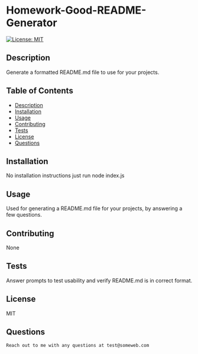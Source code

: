 
# **Homework-Good-README-Generator**

[![License: MIT](https://img.shields.io/badge/License-MIT-yellow.svg)](https://opensource.org/licenses/MIT)

## Description 
Generate a formatted README.md file to use for your projects.

## Table of Contents	 
* [Description](#description)
* [Installation](#installation)
* [Usage](#usage)
* [Contributing](#contributing)
* [Tests](#tests)
* [License](#license)
* [Questions](#questions)

## Installation 
No installation instructions just run node index.js 


## Usage 	
Used for generating a README.md file for your projects, by answering a few questions.


## Contributing	
None 


## Tests 	
Answer prompts to test usability and verify README.md is in correct format.


## License 
MIT 
    

## Questions 
	Reach out to me with any questions at test@someweb.com

